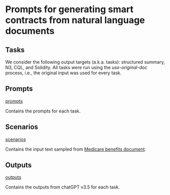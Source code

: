 # Prompts for generating smart contracts from natural language documents

## Tasks

We consider the following output targets (a.k.a. tasks): structured summary, N3, CQL, and Solidity. All tasks were run using the _use-original-doc_ process, i.e., the original input was used for every task.

## Prompts

[prompts](prompts)

Contains the prompts for each task.


## Scenarios

[scenarios](scenarios)

Contains the input text sampled from [Medicare benefits document](https://www.medicare.gov/Pubs/pdf/10116-your-medicare-benefits.pdf).

## Outputs

[outputs](outputs)

Contains the outputs from chatGPT v3.5 for each task.
